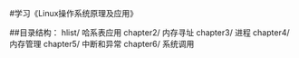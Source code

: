 #学习《Linux操作系统原理及应用》

##目录结构：
	hlist/  哈系表应用
	chapter2/ 内存寻址
	chapter3/ 进程
	chapter4/ 内存管理
	chapter5/ 中断和异常
	chapter6/ 系统调用
